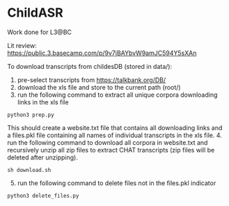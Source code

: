 # ChildASR
Work done for L3@BC

Lit review: https://public.3.basecamp.com/p/9v7jBAYbvW9amJC594Y5sXAn

To download transcripts from childesDB (stored in data/):

1. pre-select transcripts from https://talkbank.org/DB/
2. download the xls file and store to the current path (root/)
3. run the following command to extract all unique corpora downloading links in the xls file
```
python3 prep.py
```
This should create a website.txt file that contains all downloading links and a files.pkl file containing all names of individual transcripts in the xls file.
4. run the following command to download all corpora in website.txt and recursively unzip all zip files to extract CHAT transcripts (zip files will be deleted after unzipping).
```
sh download.sh
```
5. run the following command to delete files not in the files.pkl indicator
```
python3 delete_files.py
```